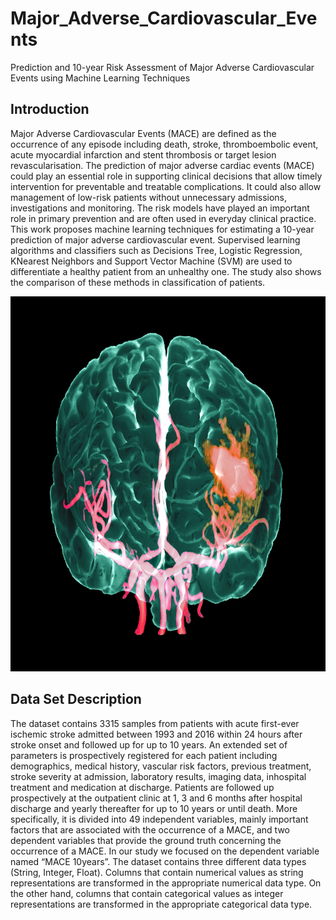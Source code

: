 # Major_Adverse_Cardiovascular_Events
Prediction and 10-year Risk Assessment of Major Adverse Cardiovascular Events using Machine Learning Techniques

## Introduction
Major Adverse Cardiovascular Events (MACE) are
defined as the occurrence of any episode including death, stroke,
thromboembolic event, acute myocardial infarction and stent
thrombosis or target lesion revascularisation. The prediction
of major adverse cardiac events (MACE) could play an essential
role in supporting clinical decisions that allow timely intervention
for preventable and treatable complications. It could also allow
management of low-risk patients without unnecessary admissions, investigations and monitoring. The risk models have played
an important role in primary prevention and are often used
in everyday clinical practice.  This work proposes machine
learning techniques for estimating a 10-year prediction of major
adverse cardiovascular event. Supervised learning algorithms
and classifiers such as Decisions Tree, Logistic Regression, KNearest Neighbors and Support Vector Machine (SVM) are used
to differentiate a healthy patient from an unhealthy one. The
study also shows the comparison of these methods in classification
of patients.

<img src="stroke2.jpg" width="1000" height="600" /> </br>

## Data Set Description
The dataset contains 3315 samples from patients with acute
first-ever ischemic stroke admitted between 1993 and 2016
within 24 hours after stroke onset and followed up for up
to 10 years. An extended set of parameters is prospectively
registered for each patient including demographics, medical history, vascular risk factors, previous treatment, stroke
severity at admission, laboratory results, imaging data, inhospital treatment and medication at discharge. Patients are
followed up prospectively at the outpatient clinic at 1, 3 and 6
months after hospital discharge and yearly thereafter for up
to 10 years or until death. More specifically, it is divided
into 49 independent variables, mainly important factors that
are associated with the occurrence of a MACE, and two
dependent variables that provide the ground truth concerning
the occurrence of a MACE. In our study we focused on
the dependent variable named “MACE 10years”. The dataset
contains three different data types (String, Integer, Float).
Columns that contain numerical values as string representations are transformed in the appropriate numerical data type.
On the other hand, columns that contain categorical values
as integer representations are transformed in the appropriate
categorical data type. 
